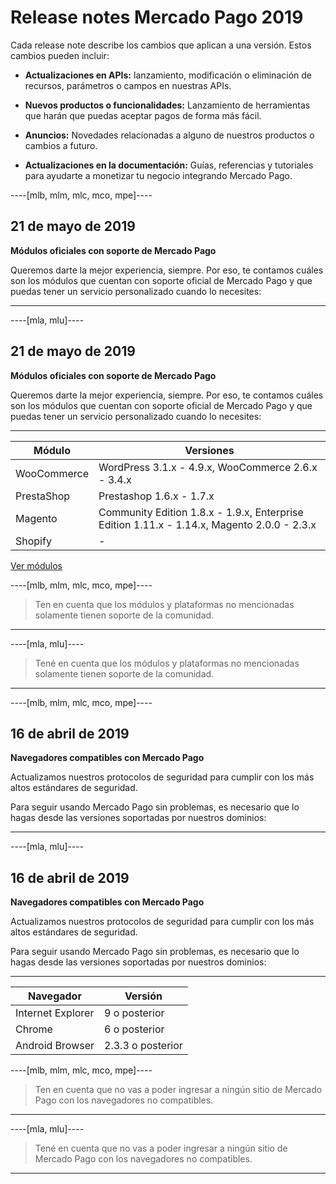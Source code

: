 # Release notes Mercado Pago 2019

Cada release note describe los cambios que aplican a una versión. Estos cambios pueden incluir:

- **Actualizaciones en APIs:** lanzamiento, modificación o eliminación de recursos, parámetros o campos en nuestras APIs.

- **Nuevos productos o funcionalidades:** Lanzamiento de herramientas que harán que puedas aceptar pagos de forma más fácil.

- **Anuncios:** Novedades relacionadas a alguno de nuestros productos o cambios a futuro.

- **Actualizaciones en la documentación:** Guías, referencias y tutoriales para ayudarte a monetizar tu negocio integrando Mercado Pago.

----[mlb, mlm, mlc, mco, mpe]----

## 21 de mayo de 2019

**Módulos oficiales con soporte de Mercado Pago**

Queremos darte la mejor experiencia, siempre. Por eso, te contamos cuáles son los módulos que cuentan con soporte oficial de Mercado Pago y que puedas tener un servicio personalizado cuando lo necesites:

------------
----[mla, mlu]----

## 21 de mayo de 2019

**Módulos oficiales con soporte de Mercado Pago**

Queremos darte la mejor experiencia, siempre. Por eso, te contamos cuáles son los módulos que cuentan con soporte oficial de Mercado Pago y que puedas tener un servicio personalizado cuando lo necesites:

------------


| Módulo                  | Versiones                                                                                   |
|-------------------------|---------------------------------------------------------------------------------------------|
| WooCommerce             | WordPress 3.1.x - 4.9.x, WooCommerce 2.6.x - 3.4.x                                          | 
| PrestaShop              | Prestashop 1.6.x - 1.7.x                                                                    |
| Magento                 | Community Edition 1.8.x - 1.9.x, Enterprise Edition 1.11.x - 1.14.x, Magento 2.0.0 - 2.3.x  | 
| Shopify                 | -                                                                                           |

[Ver módulos](https://www.mercadopago.com.ar/developers/es/plugins_sdks)


----[mlb, mlm, mlc, mco, mpe]----

> Ten en cuenta que los módulos y plataformas no mencionadas solamente tienen soporte de la comunidad.

------------

----[mla, mlu]----

> Tené en cuenta que los módulos y plataformas no mencionadas solamente tienen soporte de la comunidad.

------------

----[mlb, mlm, mlc, mco, mpe]----

## 16 de abril de 2019

**Navegadores compatibles con Mercado Pago**

Actualizamos nuestros protocolos de seguridad para cumplir con los más altos estándares de seguridad.

Para seguir usando Mercado Pago sin problemas, es necesario que lo hagas desde las versiones soportadas por nuestros dominios:

------------


----[mla, mlu]----

## 16 de abril de 2019

**Navegadores compatibles con Mercado Pago**

Actualizamos nuestros protocolos de seguridad para cumplir con los más altos estándares de seguridad.

Para seguir usando Mercado Pago sin problemas, es necesario que lo hagas desde las versiones soportadas por nuestros dominios:

------------

| Navegador               | Versión            |
|-------------------------|--------------------|
| Internet Explorer       | 9 o posterior      | 
| Chrome                  | 6 o posterior      |
| Android Browser         | 2.3.3 o posterior  | 


----[mlb, mlm, mlc, mco, mpe]----
> Ten en cuenta que no vas a poder ingresar a ningún sitio de Mercado Pago con los navegadores no compatibles.
------------

----[mla, mlu]----
> Tené en cuenta que no vas a poder ingresar a ningún sitio de Mercado Pago con los navegadores no compatibles.
------------



